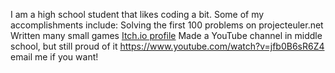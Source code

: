 I am a high school student that likes coding a bit.
Some of my accomplishments include:
Solving the first 100 problems on projecteuler.net
Written many small games <a href = "itch.io: hawslc.itch.io">Itch.io profile</a>
Made a YouTube channel in middle school, but still proud of it https://www.youtube.com/watch?v=jfb0B6sR6Z4
email me if you want!
